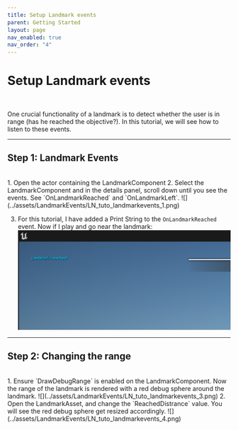 ```yaml
---
title: Setup Landmark events
parent: Getting Started
layout: page
nav_enabled: true
nav_order: "4"
---
```

# Setup Landmark events
<br>

One crucial functionality of a landmark is to detect whether the user is in range (has he reached the objective?). In this tutorial, we will see how to listen to these events. 
<br>

***

## Step 1: Landmark Events

<br>
1. Open the actor containing the LandmarkComponent
2. Select the LandmarkComponent and in the details panel, scroll down until you see the events. See `OnLandmarkReached` and `OnLandmarkLeft`.
	![](../assets/LandmarkEvents/LN_tuto_landmarkevents_1.png)

3. For this tutorial, I have added a Print String to the `OnLandmarkReached` event. Now if I play and go near the landmark: 
   ![](../assets/LandmarkEvents/LN_tuto_landmarkevents_2.png) 

***

## Step 2: Changing the range

<br>
1. Ensure `DrawDebugRange` is enabled on the LandmarkComponent. Now the range of the landmark is rendered with a red debug sphere around the landmark.
	![](../assets/LandmarkEvents/LN_tuto_landmarkevents_3.png)
2. Open the LandmarkAsset, and change the `ReachedDistrance` value. You will see the red debug sphere get resized accordingly. 
	![](../assets/LandmarkEvents/LN_tuto_landmarkevents_4.png)